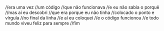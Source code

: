 //era uma vez
//um código
//que não funcionava
//e eu não sabia o porquê
//mas aí eu descobri
//que era porque eu não tinha
//colocado o ponto e vírgula
//no final da linha
//e aí eu coloquei
//e o código funcionou
//e todo mundo viveu feliz para sempre
//fim
